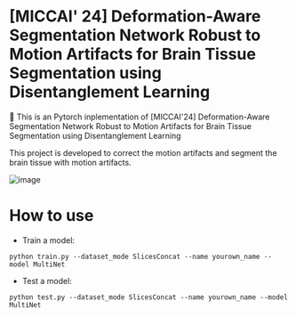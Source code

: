 # [MICCAI' 24] Deformation-Aware Segmentation Network Robust to Motion Artifacts for Brain Tissue Segmentation using Disentanglement Learning
🚀 This is an Pytorch inplementation of [MICCAI'24] Deformation-Aware Segmentation Network Robust to Motion Artifacts for Brain Tissue Segmentation using Disentanglement Learning

This project is developed to correct the motion artifacts and segment the brain tissue with motion artifacts. 

![image](https://github.com/user-attachments/assets/aa3a7a85-af7c-4224-bf6b-45fb5e525d1a)

# How to use
- Train a model:
```
python train.py --dataset_mode SlicesConcat --name yourown_name --model MultiNet
```
- Test a model:
```
python test.py --dataset_mode SlicesConcat --name yourown_name --model MultiNet
```
